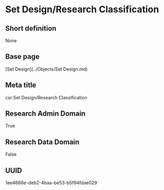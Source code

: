 # Set Design/Research Classification
## Short definition
None
## Base page
[Set Design](../Objects/Set Design.md)
## Meta title
csr:Set Design/Research Classification
## Research Admin Domain
True
## Research Data Domain
False
## UUID
1ee4666e-deb2-4baa-be53-b5f94fdae029
